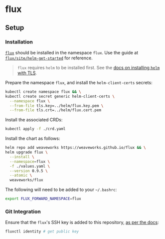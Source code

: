 # flux

## Setup

### Installation

[`flux`](https://github.com/weaveworks/flux) should be installed in the
namespace `flux`. Use the guide at
[`flux/site/helm-get-started`](https://github.com/weaveworks/flux/blob/master/site/helm-get-started.md)
for reference.

> `flux` requires `helm` to be installed first. See the
> [docs on installing `helm` with TLS](../helm/README.md).

Prepare the namespace `flux`, and install the `helm-client-certs` secrets:

```bash
kubectl create namespace flux && \
kubectl create secret generic helm-client-certs \
  --namespace flux \
  --from-file tls.key=../helm/flux.key.pem \
  --from-file tls.crt=../helm/flux.cert.pem
```

Install the associated CRDs:

```bash
kubectl apply -f ./crd.yaml
```

Install the chart as follows:

```bash
helm repo add weaveworks https://weaveworks.github.io/flux && \
helm upgrade flux \
  --install \
  --namespace=flux \
  -f ./values.yaml \
  --version 0.9.5 \
  --atomic \
  weaveworks/flux
```

The following will need to be added to your `~/.bashrc`:

```bash
export FLUX_FORWARD_NAMESPACE=flux
```

### Git Integration

Ensure that the `flux`'s SSH key is added to this repository,
[as per the docs](https://github.com/weaveworks/flux/blob/master/site/fluxctl.md#add-an-ssh-deploy-key-to-the-repository):

```bash
fluxctl identity # get public key
```
